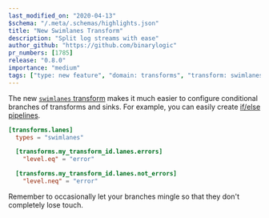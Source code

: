 ```yaml
---
last_modified_on: "2020-04-13"
$schema: "/.meta/.schemas/highlights.json"
title: "New Swimlanes Transform"
description: "Split log streams with ease"
author_github: "https://github.com/binarylogic"
pr_numbers: [1785]
release: "0.8.0"
importance: "medium"
tags: ["type: new feature", "domain: transforms", "transform: swimlanes"]
---
```


The new [`swimlanes` transform][docs.transforms.swimlanes] makes it much easier
to configure conditional branches of transforms and sinks. For example, you can
easily create [if/else pipelines][docs.transforms.swimlanes#examples].


```toml title="vector.toml"
[transforms.lanes]
  types = "swimlanes"

  [transforms.my_transform_id.lanes.errors]
    "level.eq" = "error"

  [transforms.my_transform_id.lanes.not_errors]
    "level.neq" = "error"
```

Remember to occasionally let your branches mingle so that they don't completely
lose touch.


[docs.transforms.swimlanes#examples]: /docs/reference/transforms/swimlanes/#examples
[docs.transforms.swimlanes]: /docs/reference/transforms/swimlanes/
